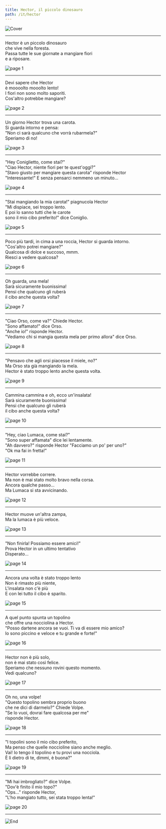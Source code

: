 ```yaml
---
title: Hector, il piccolo dinosauro
path: /it/hector
---
```


![Cover](../images/Cover.png)

---

Hector è un piccolo dinosauro  
che vive nella foresta.  
Passa tutte le sue giornate a mangiare fiori  
e a riposare.

![page 1](../images/page1.png)

---

Devi sapere che Hector  
è moooolto mooolto lento!  
I fiori non sono molto saporiti.  
Cos'altro potrebbe mangiare?

![page 2](../images/page2.png)

---

Un giorno Hector trova una carota.  
Si guarda intorno e pensa:  
"Non ci sarà qualcuno che vorrà rubarmela?"  
Speriamo di no!

![page 3](../images/page3.png)

---

"Hey Coniglietto, come stai?"  
"Ciao Hector, niente fiori per te quest'oggi?"  
"Stavo giusto per mangiare questa carota" risponde Hector  
"Interessante!" E senza pensarci nemmeno un minuto...

![page 4](../images/page4.png)

---

"Stai mangiando la mia carota!" piagnucola Hector  
"Mi dispiace, sei troppo lento.  
E poi lo sanno tutti che le carote  
sono il mio cibo preferito!" dice Coniglio.

![page 5](../images/page5.png)

---

Poco più tardi, in cima a una roccia, Hector si guarda intorno.  
"Cos'altro potrei mangiare?"  
Qualcosa di dolce e succoso, mmm.  
Riesci a vedere qualcosa?

![page 6](../images/page6.png)

---

Oh guarda, una mela!  
Sarà sicuramente buonissima!  
Pensi che qualcuno gli ruberà  
il cibo anche questa volta?

![page 7](../images/page7.png)

---

"Ciao Orso, come va?" Chiede Hector.  
"Sono affamato!" dice Orso.  
"Anche io!" risponde Hector.  
"Vediamo chi si mangia questa mela per primo allora" dice Orso.

![page 8](../images/page8.png)

---

"Pensavo che agli orsi piacesse il miele, no?"  
Ma Orso sta già mangiando la mela.  
Hector è stato troppo lento anche questa volta.

![page 9](../images/page9.png)

---

Cammina cammina e oh, ecco un'insalata!  
Sarà sicuramente buonissima!  
Pensi che qualcuno gli ruberà  
il cibo anche questa volta?

![page 10](../images/page10.png)

---

"Hey, ciao Lumaca, come stai?"  
"Sono super affamata" dice lei lentamente.  
"Ah davvero?" risponde Hector "Facciamo un po' per uno?"  
"Ok ma fai in fretta!"

![page 11](../images/page11.png)

---

Hector vorrebbe correre.  
Ma non è mai stato molto bravo nella corsa.  
Ancora qualche passo…  
Ma Lumaca si sta avvicinando.

![page 12](../images/page12.png)

---

Hector muove un'altra zampa,  
Ma la lumaca è più veloce.

![page 13](../images/page13.png)

---

"Non finirla! Possiamo essere amici!"  
Prova Hector in un ultimo tentativo  
Disperato…

![page 14](../images/page14.png)

---

Ancora una volta è stato troppo lento  
Non è rimasto più niente,  
L'insalata non c'è più  
E con lei tutto il cibo è sparito.

![page 15](../images/page15.png)

---

A quel punto spunta un topolino  
che offre una nocciolina a Hector.  
"Posso dartene ancora se vuoi. Ti va di essere mio amico?  
Io sono piccino e veloce e tu grande e forte!"

![page 16](../images/page16.png)

---

Hector non è più solo,  
non è mai stato così felice.  
Speriamo che nessuno rovini questo momento.  
Vedi qualcuno?

![page 17](../images/page17.png)

---

Oh no, una volpe!  
"Questo topolino sembra proprio buono  
che ne dici di darmelo?" Chiede Volpe.  
"Se lo vuoi, dovrai fare qualcosa per me"  
risponde Hector.

![page 18](../images/page18.png)

---

"I topolini sono il mio cibo preferito,  
Ma penso che quelle noccioline siano anche meglio.  
Vai! Io tengo il topolino e tu provi una nocciola.  
È lì dietro di te, dimmi, è buona?"

![page 19](../images/page19.png)

---

"Mi hai imbrogliato?" dice Volpe.  
"Dov'è finito il mio topo?"  
"Ops…" risponde Hector,  
"L'ho mangiato tutto, sei stata troppo lenta!"

![page 20](../images/page20.png)

---

![End](../images/End.png)
